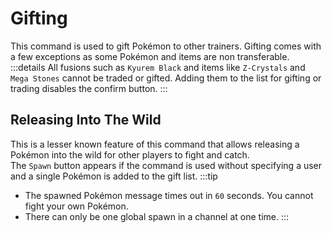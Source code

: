 # Gifting

This command is used to gift Pokémon to other trainers. Gifting comes with a few exceptions as some Pokémon and items are non transferable.
:::details
All fusions such as `Kyurem Black` and items like `Z-Crystals` and `Mega Stones` cannot be traded or gifted. Adding them to the list for gifting or trading disables the confirm button.
:::

## Releasing Into The Wild

This is a lesser known feature of this command that allows releasing a Pokémon into the wild for other players to fight and catch.<br>
The `Spawn` button appears if the command is used without specifying a user and a single Pokémon is added to the gift list.
:::tip
- The spawned Pokémon message times out in `60` seconds. You cannot fight your own Pokémon.
- There can only be one global spawn in a channel at one time.
:::